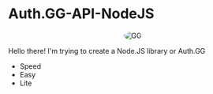 # Auth.GG-API-NodeJS

<p align="center">
<img style="border-radius: 50%" src="https://cdn.discordapp.com/attachments/842727589772656681/843721612129861662/unknown.png" alt="GG">
</p>

Hello there! I'm trying to create a Node.JS library or Auth.GG
 - Speed
 - Easy
 - Lite
